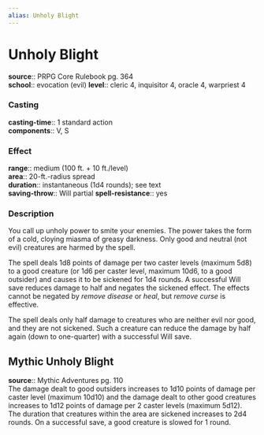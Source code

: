 ```yaml
---
alias: Unholy Blight
---
```


# Unholy Blight 

**source**:: PRPG Core Rulebook pg. 364  
**school**:: evocation (evil)
**level**:: cleric 4, inquisitor 4, oracle 4, warpriest 4

### Casting 

**casting-time**:: 1 standard action  
**components**:: V, S

### Effect 

**range**:: medium (100 ft. + 10 ft./level)  
**area**:: 20-ft.-radius spread  
**duration**:: instantaneous (1d4 rounds); see text  
**saving-throw**:: Will partial
**spell-resistance**:: yes

### Description 

You call up unholy power to smite your enemies. The power takes the form of a cold, cloying miasma of greasy darkness. Only good and neutral (not evil) creatures are harmed by the spell.  
  
The spell deals 1d8 points of damage per two caster levels (maximum 5d8) to a good creature (or 1d6 per caster level, maximum 10d6, to a good outsider) and causes it to be sickened for 1d4 rounds. A successful Will save reduces damage to half and negates the sickened effect. The effects cannot be negated by *remove disease* or *heal*, but *remove curse* is effective.  
  
The spell deals only half damage to creatures who are neither evil nor good, and they are not sickened. Such a creature can reduce the damage by half again (down to one-quarter) with a successful Will save.

## Mythic Unholy Blight 

**source**:: Mythic Adventures pg. 110  
The damage dealt to good outsiders increases to 1d10 points of damage per caster level (maximum 10d10) and the damage dealt to other good creatures increases to 1d12 points of damage per 2 caster levels (maximum 5d12). The duration that creatures within the area are sickened increases to 2d4 rounds. On a successful save, a good creature is slowed for 1 round.
